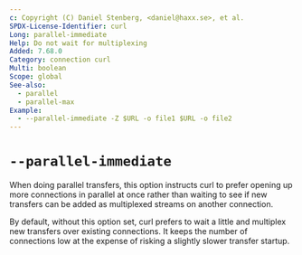 ```yaml
---
c: Copyright (C) Daniel Stenberg, <daniel@haxx.se>, et al.
SPDX-License-Identifier: curl
Long: parallel-immediate
Help: Do not wait for multiplexing
Added: 7.68.0
Category: connection curl
Multi: boolean
Scope: global
See-also:
  - parallel
  - parallel-max
Example:
  - --parallel-immediate -Z $URL -o file1 $URL -o file2
---
```


# `--parallel-immediate`

When doing parallel transfers, this option instructs curl to prefer opening up
more connections in parallel at once rather than waiting to see if new
transfers can be added as multiplexed streams on another connection.

By default, without this option set, curl prefers to wait a little and
multiplex new transfers over existing connections. It keeps the number of
connections low at the expense of risking a slightly slower transfer startup.
